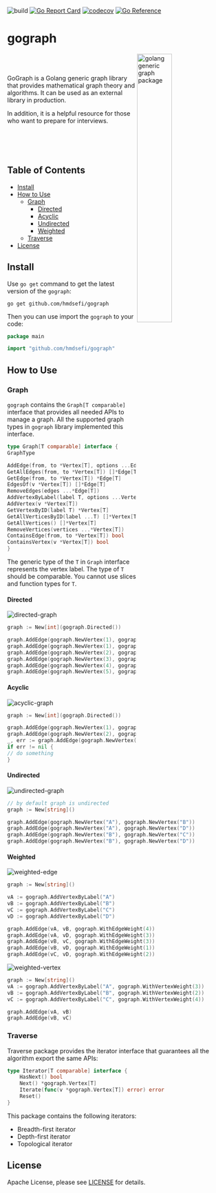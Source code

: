 ![build](https://github.com/hmdsefi/gograph/actions/workflows/build.yml/badge.svg)
[![Go Report Card](https://goreportcard.com/badge/github.com/hmdsefi/gograph)](https://goreportcard.com/report/github.com/hmdsefi/gograph)
[![codecov](https://codecov.io/gh/hmdsefi/gograph/branch/master/graph/badge.svg?token=BstHl9wXTN)](https://codecov.io/gh/hmdsefi/gograph)
[![Go Reference](https://pkg.go.dev/badge/github.com/hmdsefi/gograph.svg)](https://pkg.go.dev/github.com/hmdsefi/gograph)
# gograph

<img alt="golang generic graph package" src="https://user-images.githubusercontent.com/11541936/221823924-358994d2-44ff-4236-bbc8-b404de62293e.png" style="width:40%" align="right" title="gograph"/>
<br/>
<br/>
<p>GoGraph is a Golang generic graph library that provides mathematical graph theory and algorithms. It can be used as an external library in production.</p> 
<p>In addition, it is a helpful resource for those who want to prepare for interviews.</p>
<br/><br/><br/>

## Table of Contents

* [Install](#Install)
* [How to Use](#How-to-Use)
    * [Graph](#Graph)
        * [Directed](#Directed)
        * [Acyclic](#Acyclic)
        * [Undirected](#Undirected)
        * [Weighted](#Weighted)
    * [Traverse](#Traverse)
* [License](#License)

## Install

Use `go get` command to get the latest version of the `gograph`:

```shell
go get github.com/hmdsefi/gograph
```

Then you can use import the `gograph` to your code:

```go
package main

import "github.com/hmdsefi/gograph"
```

## How to Use

### Graph

`gograph` contains the `Graph[T comparable]` interface that provides all needed APIs to
manage a graph. All the supported graph types in `gograph` library implemented this interface.

```go
type Graph[T comparable] interface {
GraphType

AddEdge(from, to *Vertex[T], options ...EdgeOptionFunc) (*Edge[T], error)
GetAllEdges(from, to *Vertex[T]) []*Edge[T]
GetEdge(from, to *Vertex[T]) *Edge[T]
EdgesOf(v *Vertex[T]) []*Edge[T]
RemoveEdges(edges ...*Edge[T])
AddVertexByLabel(label T, options ...VertexOptionFunc) *Vertex[T]
AddVertex(v *Vertex[T])
GetVertexByID(label T) *Vertex[T]
GetAllVerticesByID(label ...T) []*Vertex[T]
GetAllVertices() []*Vertex[T]
RemoveVertices(vertices ...*Vertex[T])
ContainsEdge(from, to *Vertex[T]) bool
ContainsVertex(v *Vertex[T]) bool
}
```

The generic type of the `T` in `Graph` interface represents the vertex label. The type of `T`
should be comparable. You cannot use slices and function types for `T`.

#### Directed

![directed-graph](https://user-images.githubusercontent.com/11541936/221904292-face2083-16da-491f-a339-2164b7040264.png)

```go
graph := New[int](gograph.Directed())

graph.AddEdge(gograph.NewVertex(1), gograph.NewVertex(2))
graph.AddEdge(gograph.NewVertex(1), gograph.NewVertex(3))
graph.AddEdge(gograph.NewVertex(2), gograph.NewVertex(2))
graph.AddEdge(gograph.NewVertex(3), gograph.NewVertex(4))
graph.AddEdge(gograph.NewVertex(4), gograph.NewVertex(5))
graph.AddEdge(gograph.NewVertex(5), gograph.NewVertex(6))
```

#### Acyclic

![acyclic-graph](https://user-images.githubusercontent.com/11541936/221911652-ce2dfb5f-5547-4f26-8412-94ad9124d4fa.png)

```go
graph := New[int](gograph.Directed())

graph.AddEdge(gograph.NewVertex(1), gograph.NewVertex(2))
graph.AddEdge(gograph.NewVertex(2), gograph.NewVertex(3))
_, err := graph.AddEdge(gograph.NewVertex(3), gograph.NewVertex(1))
if err != nil {
// do something
}
```

#### Undirected

![undirected-graph](https://user-images.githubusercontent.com/11541936/221908261-a009049d-2b71-46c3-9026-faa4dcc2a693.png)

```go
// by default graph is undirected
graph := New[string]()

graph.AddEdge(gograph.NewVertex("A"), gograph.NewVertex("B"))
graph.AddEdge(gograph.NewVertex("A"), gograph.NewVertex("D"))
graph.AddEdge(gograph.NewVertex("B"), gograph.NewVertex("C"))
graph.AddEdge(gograph.NewVertex("B"), gograph.NewVertex("D"))
```

#### Weighted

![weighted-edge](https://user-images.githubusercontent.com/11541936/221908269-b6db15fb-6104-49d9-b9b9-acc062d94e4a.png)

```go
graph := New[string]()

vA := gograph.AddVertexByLabel("A")
vB := gograph.AddVertexByLabel("B")
vC := gograph.AddVertexByLabel("C")
vD := gograph.AddVertexByLabel("D")

graph.AddEdge(vA, vB, gograph.WithEdgeWeight(4))
graph.AddEdge(vA, vD, gograph.WithEdgeWeight(3))
graph.AddEdge(vB, vC, gograph.WithEdgeWeight(3))
graph.AddEdge(vB, vD, gograph.WithEdgeWeight(1))
graph.AddEdge(vC, vD, gograph.WithEdgeWeight(2))
```

![weighted-vertex](https://user-images.githubusercontent.com/11541936/221908278-83f3138d-8b28-4c38-825a-627a46d65294.png)
```go
graph := New[string]()
vA := gograph.AddVertexByLabel("A", gograph.WithVertexWeight(3))
vB := gograph.AddVertexByLabel("B", gograph.WithVertexWeight(2))
vC := gograph.AddVertexByLabel("C", gograph.WithVertexWeight(4))

graph.AddEdge(vA, vB)
graph.AddEdge(vB, vC)
```

### Traverse
Traverse package provides the iterator interface that guarantees all the algorithm export the same APIs:
```go
type Iterator[T comparable] interface {
	HasNext() bool
	Next() *gograph.Vertex[T]
	Iterate(func(v *gograph.Vertex[T]) error) error
	Reset()
}
```

This package contains the following iterators:
- Breadth-first iterator
- Depth-first iterator
- Topological iterator

## License

Apache License, please see [LICENSE](https://github.com/hmdsefi/gograph/blob/master/LICENSE) for details.